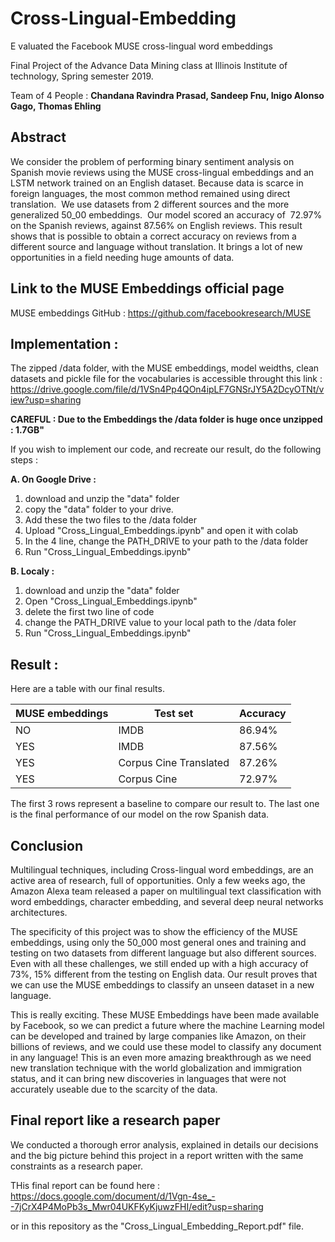 # Cross-Lingual-Embedding
E​ valuated the Facebook MUSE cross-lingual word embeddings

Final Project of the Advance Data Mining class at Illinois Institute of technology, Spring semester 2019.

Team of 4 People : **Chandana Ravindra Prasad, Sandeep Fnu, Inigo Alonso Gago, Thomas Ehling**

## Abstract

We consider the problem of performing binary sentiment analysis on Spanish movie reviews using the MUSE
cross-lingual embeddings and an LSTM network trained on an English dataset. Because data is scarce in foreign
languages, the most common method remained using direct translation. ​ We use datasets from 2 different
sources and the more generalized 50_00 embeddings. ​ Our model scored an accuracy of ​ 72.97% on the
Spanish reviews, against 87.56% on English reviews. This result shows that is possible to obtain a
correct accuracy on reviews from a different source and language without translation. It brings a lot of
new opportunities in a field needing huge amounts of data.

## Link to the MUSE Embeddings official page
MUSE embeddings GitHub :
https://github.com/facebookresearch/MUSE

## Implementation :

The zipped /data folder, with the MUSE embeddings, model weidths, clean datasets and pickle file for the vocabularies is accessible throught this link : https://drive.google.com/file/d/1VSn4Pp4QOn4ipLF7GNSrJY5A2DcyOTNt/view?usp=sharing

**CAREFUL : Due to the Embeddings the /data folder is huge once unzipped : 1.7GB"**

If you wish to implement our code, and recreate our result, do the following steps :

**A. On Google Drive :**
  1. download and unzip the "data" folder
  2. copy the "data" folder to your drive.
  3. Add these the two files to the /data folder
  4. Upload "Cross_Lingual_Embeddings.ipynb" and open it with colab
  5. In the 4 line, change the PATH_DRIVE to your path to the /data folder
  6. Run "Cross_Lingual_Embeddings.ipynb"

**B. Localy :**
  1. download and unzip the "data" folder
  2. Open "Cross_Lingual_Embeddings.ipynb"
  3. delete the first two line of code
  4. change the PATH_DRIVE value to your local path to the /data foler
  5. Run "Cross_Lingual_Embeddings.ipynb"

## Result :

Here are a table with our final results.

| MUSE embeddings  |  Test set | Accuracy  |
|---|---|---|
| NO  | IMDB  | 86.94%  |
| YES  | IMDB  | 87.56%  |
| YES  | Corpus Cine Translated  |  87.26% |
| YES  |  Corpus Cine | 72.97%  |

The first 3 rows represent a baseline to compare our result to.
The last one is the final performance of our model on the row Spanish data.

## Conclusion

Multilingual techniques, including Cross-lingual word embeddings, are an active area of research, full of opportunities. Only a few weeks ago, the Amazon Alexa team released a paper on multilingual text classification with word embeddings, character embedding, and several deep neural networks architectures.

The specificity of this project was to show the efficiency of the MUSE embeddings, using only the 50_000 most general ones and training and testing on two datasets from different language but also different sources.  Even with all these challenges, we still ended up with a high accuracy of 73%, 15% different from the testing on English data. Our result proves that we can use the MUSE embeddings to classify an unseen dataset in a new language.
  
This is really exciting. These MUSE Embeddings have been made available by Facebook, so we can predict a future where the machine Learning model can be developed and trained by large companies like Amazon, on their billions of reviews, and we could use these model to classify any document in any language! This is an even more amazing breakthrough as we need new translation technique with the world globalization and immigration status, and it can bring new discoveries in languages that were not accurately useable due to the scarcity of the data.


## Final report like a research paper

We conducted a thorough error analysis, explained in details our decisions and the big picture behind this project in a report written with the same constraints as a research paper.

THis final report can be found here : https://docs.google.com/document/d/1Vgn-4se_--7jCrX4P4MoPb3s_Mwr04UKFKyKjuwzFHI/edit?usp=sharing

or in this repository as the "Cross_Lingual_Embedding_Report.pdf" file.


